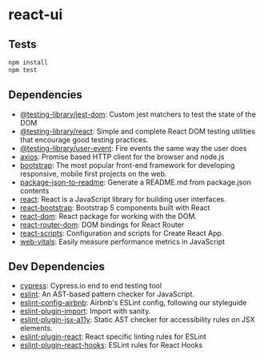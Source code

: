 # react-ui




## Tests

```sh
npm install
npm test
```

## Dependencies

- [@testing-library/jest-dom](https://ghub.io/@testing-library/jest-dom): Custom jest matchers to test the state of the DOM
- [@testing-library/react](https://ghub.io/@testing-library/react): Simple and complete React DOM testing utilities that encourage good testing practices.
- [@testing-library/user-event](https://ghub.io/@testing-library/user-event): Fire events the same way the user does
- [axios](https://ghub.io/axios): Promise based HTTP client for the browser and node.js
- [bootstrap](https://ghub.io/bootstrap): The most popular front-end framework for developing responsive, mobile first projects on the web.
- [package-json-to-readme](https://ghub.io/package-json-to-readme): Generate a README.md from package.json contents
- [react](https://ghub.io/react): React is a JavaScript library for building user interfaces.
- [react-bootstrap](https://ghub.io/react-bootstrap): Bootstrap 5 components built with React
- [react-dom](https://ghub.io/react-dom): React package for working with the DOM.
- [react-router-dom](https://ghub.io/react-router-dom): DOM bindings for React Router
- [react-scripts](https://ghub.io/react-scripts): Configuration and scripts for Create React App.
- [web-vitals](https://ghub.io/web-vitals): Easily measure performance metrics in JavaScript

## Dev Dependencies

- [cypress](https://ghub.io/cypress): Cypress.io end to end testing tool
- [eslint](https://ghub.io/eslint): An AST-based pattern checker for JavaScript.
- [eslint-config-airbnb](https://ghub.io/eslint-config-airbnb): Airbnb&#39;s ESLint config, following our styleguide
- [eslint-plugin-import](https://ghub.io/eslint-plugin-import): Import with sanity.
- [eslint-plugin-jsx-a11y](https://ghub.io/eslint-plugin-jsx-a11y): Static AST checker for accessibility rules on JSX elements.
- [eslint-plugin-react](https://ghub.io/eslint-plugin-react): React specific linting rules for ESLint
- [eslint-plugin-react-hooks](https://ghub.io/eslint-plugin-react-hooks): ESLint rules for React Hooks

